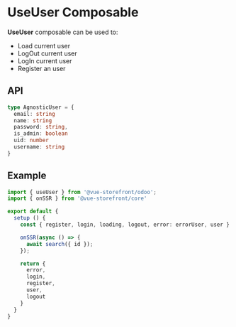 # UseUser Composable
**UseUser** composable can be used to:

- Load current user
- LogOut current user 
- LogIn current user
- Register an user

## API

```ts
type AgnosticUser = {
  email: string
  name: string
  password: string,
  is_admin: boolean
  uid: number
  username: string
}

```


## Example
```ts
import { useUser } from '@vue-storefront/odoo';
import { onSSR } from '@vue-storefront/core'

export default {
  setup () {
    const { register, login, loading, logout, error: errorUser, user } = useUser();

    onSSR(async () => {
      await search({ id });
    });

    return {
      error,
      login,
      register,
      user,
      logout
    }
  }
}
```